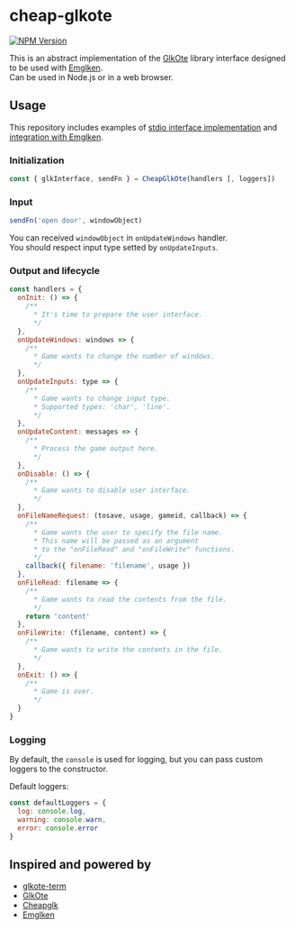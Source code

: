 # cheap-glkote
[![NPM Version](https://img.shields.io/npm/v/cheap-glkote.svg?style=flat-square)](https://www.npmjs.org/package/cheap-glkote)

This is an abstract implementation of the [GlkOte](https://github.com/erkyrath/glkote) library interface designed to be used with [Emglken](https://github.com/curiousdannii/emglken).<br>
Can be used in Node.js or in a web browser.


## Usage

This repository includes examples of [stdio interface implementation](https://github.com/He4eT/cheap-glkote/blob/master/bin/stdio.js) and [integration with Emglken](https://github.com/He4eT/cheap-glkote/blob/master/bin/player.stdio.js).

### Initialization
```js
const { glkInterface, sendFn } = CheapGlkOte(handlers [, loggers])
```

### Input
```js
sendFn('open door', windowObject)
```
You can received `windowObject` in `onUpdateWindows` handler.<br>
You should respect input type setted by `onUpdateInputs`.

### Output and lifecycle
```js
const handlers = {
  onInit: () => {
    /**
      * It's time to prepare the user interface.
      */
  },
  onUpdateWindows: windows => {
    /**
      * Game wants to change the number of windows.
      */
  },
  onUpdateInputs: type => {
    /**
      * Game wants to change input type.
      * Supported types: 'char', 'line'.
      */
  },
  onUpdateContent: messages => {
    /**
      * Process the game output here.
      */
  },
  onDisable: () => {
    /**
      * Game wants to disable user interface.
      */
  },
  onFileNameRequest: (tosave, usage, gameid, callback) => {
    /**
      * Game wants the user to specify the file name.
      * This name will be passed as an argument
      * to the "onFileRead" and "onFileWrite" functions.
      */
    callback({ filename: 'filename', usage })
  },
  onFileRead: filename => {
    /**
      * Game wants to read the contents from the file.
      */
    return 'content'
  },
  onFileWrite: (filename, content) => {
    /**
      * Game wants to write the contents in the file.
      */
  },
  onExit: () => {
    /**
      * Game is over.
      */
  }
}
```
### Logging
By default, the `console` is used for logging, but you can pass custom loggers to the constructor.

Default loggers:
```js
const defaultLoggers = {
  log: console.log,
  warning: console.warn,
  error: console.error
}
```

## Inspired and powered by

- [glkote-term](https://github.com/curiousdannii/glkote-term)
- [GlkOte](https://github.com/erkyrath/glkote)
- [Cheapglk](https://github.com/erkyrath/cheapglk)
- [Emglken](https://github.com/curiousdannii/emglken)
